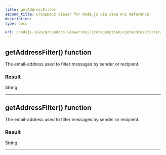 ```yaml
---
title: getAddressFilter
second_title: GroupDocs.Viewer for Node.js via Java API Reference
description: 
type: docs

url: /nodejs-java/groupdocs.viewer/mailstorageoptions/getaddressfilter/
---
```


## getAddressFilter()  function
The email-address used to filter messages by sender or recipient.

### Result
String


---


## getAddressFilter()  function
The email-address used to filter messages by sender or recipient.

### Result
String


---


